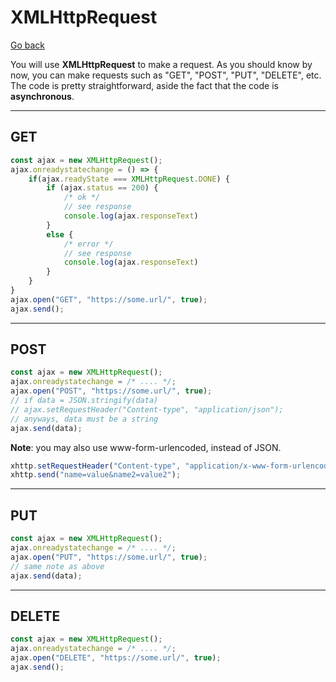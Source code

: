 # XMLHttpRequest

[Go back](../index.md#rest-api)

You will use **XMLHttpRequest** to make a request. As you should know by now, you can make requests such as "GET", "POST", "PUT", "DELETE", etc. The code is pretty straightforward, aside the fact that the code is **asynchronous**.

<hr class="sl">

## GET

```js
const ajax = new XMLHttpRequest();
ajax.onreadystatechange = () => {
    if(ajax.readyState === XMLHttpRequest.DONE) {
        if (ajax.status == 200) { 
            /* ok */
            // see response
            console.log(ajax.responseText)
        }
        else { 
            /* error */
            // see response
            console.log(ajax.responseText)
        }
    }
}
ajax.open("GET", "https://some.url/", true);
ajax.send();
```

<hr class="sr">

## POST

```js
const ajax = new XMLHttpRequest();
ajax.onreadystatechange = /* .... */;
ajax.open("POST", "https://some.url/", true);
// if data = JSON.stringify(data)
// ajax.setRequestHeader("Content-type", "application/json");
// anyways, data must be a string
ajax.send(data);
```

**Note**: you may also use www-form-urlencoded, instead of JSON.

```js
xhttp.setRequestHeader("Content-type", "application/x-www-form-urlencoded");
xhttp.send("name=value&name2=value2");
```

<hr class="sl">

## PUT

```js
const ajax = new XMLHttpRequest();
ajax.onreadystatechange = /* .... */;
ajax.open("PUT", "https://some.url/", true);
// same note as above
ajax.send(data);
```

<hr class="sr">

## DELETE

```js
const ajax = new XMLHttpRequest();
ajax.onreadystatechange = /* .... */;
ajax.open("DELETE", "https://some.url/", true);
ajax.send();
```